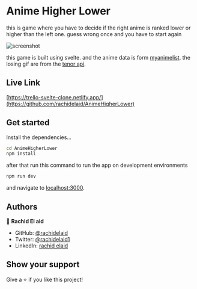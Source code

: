 # Anime Higher Lower

this is game where you have to decide if the right anime is ranked lower or higher than the left one. guess wrong once and you have to start again

![screenshot](./screenshot.png)

this game is built using svelte. and the anime data is form [myanimelist](https://myanimelist.net/). the losing gif are from the [tenor api](https://tenor.com/gifapi).

## Live Link

[https://trello-svelte-clone.netlify.app/](https://github.com/rachidelaid/AnimeHigherLower)

## Get started

Install the dependencies...

```bash
cd AnimeHigherLower
npm install
```

after that run this command to run the app on development environments

```bash
npm run dev
```

and navigate to [localhost:3000](http://localhost:3000).

## Authors

👤 **Rachid El aid**

- GitHub: [@rachidelaid](https://github.com/rachidelaid)
- Twitter: [@rachidelaid1](https://twitter.com/rachidelaid1)
- LinkedIn: [rachid elaid](https://www.linkedin.com/in/rachid-elaid-106336203/)

## Show your support

Give a ⭐️ if you like this project!
